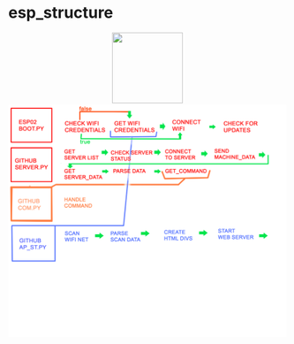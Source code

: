 # esp_structure
<p align="center">
  <img width="128" height="128" src="https://puu.sh/ECkK5/399b636f02.png">
  <img src="diagram/diagram.png">
</p>
